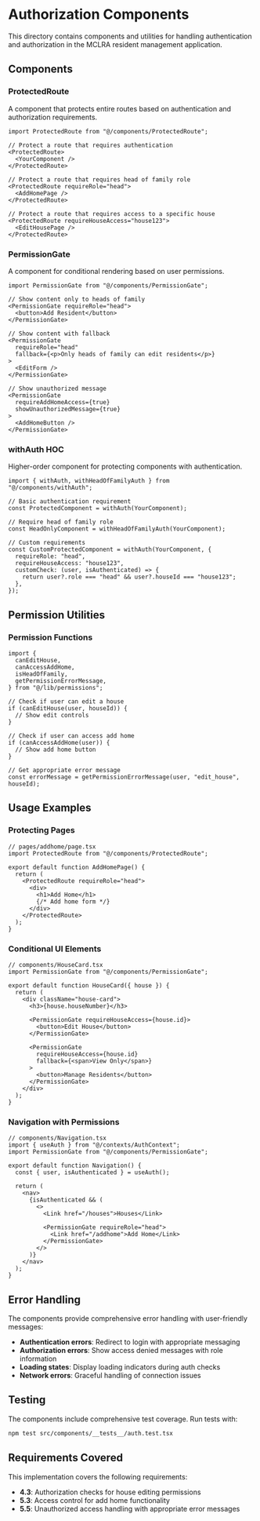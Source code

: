 # Authorization Components

This directory contains components and utilities for handling authentication and authorization in the MCLRA resident management application.

## Components

### ProtectedRoute

A component that protects entire routes based on authentication and authorization requirements.

```tsx
import ProtectedRoute from "@/components/ProtectedRoute";

// Protect a route that requires authentication
<ProtectedRoute>
  <YourComponent />
</ProtectedRoute>

// Protect a route that requires head of family role
<ProtectedRoute requireRole="head">
  <AddHomePage />
</ProtectedRoute>

// Protect a route that requires access to a specific house
<ProtectedRoute requireHouseAccess="house123">
  <EditHousePage />
</ProtectedRoute>
```

### PermissionGate

A component for conditional rendering based on user permissions.

```tsx
import PermissionGate from "@/components/PermissionGate";

// Show content only to heads of family
<PermissionGate requireRole="head">
  <button>Add Resident</button>
</PermissionGate>

// Show content with fallback
<PermissionGate
  requireRole="head"
  fallback={<p>Only heads of family can edit residents</p>}
>
  <EditForm />
</PermissionGate>

// Show unauthorized message
<PermissionGate
  requireAddHomeAccess={true}
  showUnauthorizedMessage={true}
>
  <AddHomeButton />
</PermissionGate>
```

### withAuth HOC

Higher-order component for protecting components with authentication.

```tsx
import { withAuth, withHeadOfFamilyAuth } from "@/components/withAuth";

// Basic authentication requirement
const ProtectedComponent = withAuth(YourComponent);

// Require head of family role
const HeadOnlyComponent = withHeadOfFamilyAuth(YourComponent);

// Custom requirements
const CustomProtectedComponent = withAuth(YourComponent, {
  requireRole: "head",
  requireHouseAccess: "house123",
  customCheck: (user, isAuthenticated) => {
    return user?.role === "head" && user?.houseId === "house123";
  },
});
```

## Permission Utilities

### Permission Functions

```tsx
import {
  canEditHouse,
  canAccessAddHome,
  isHeadOfFamily,
  getPermissionErrorMessage,
} from "@/lib/permissions";

// Check if user can edit a house
if (canEditHouse(user, houseId)) {
  // Show edit controls
}

// Check if user can access add home
if (canAccessAddHome(user)) {
  // Show add home button
}

// Get appropriate error message
const errorMessage = getPermissionErrorMessage(user, "edit_house", houseId);
```

## Usage Examples

### Protecting Pages

```tsx
// pages/addhome/page.tsx
import ProtectedRoute from "@/components/ProtectedRoute";

export default function AddHomePage() {
  return (
    <ProtectedRoute requireRole="head">
      <div>
        <h1>Add Home</h1>
        {/* Add home form */}
      </div>
    </ProtectedRoute>
  );
}
```

### Conditional UI Elements

```tsx
// components/HouseCard.tsx
import PermissionGate from "@/components/PermissionGate";

export default function HouseCard({ house }) {
  return (
    <div className="house-card">
      <h3>{house.houseNumber}</h3>

      <PermissionGate requireHouseAccess={house.id}>
        <button>Edit House</button>
      </PermissionGate>

      <PermissionGate
        requireHouseAccess={house.id}
        fallback={<span>View Only</span>}
      >
        <button>Manage Residents</button>
      </PermissionGate>
    </div>
  );
}
```

### Navigation with Permissions

```tsx
// components/Navigation.tsx
import { useAuth } from "@/contexts/AuthContext";
import PermissionGate from "@/components/PermissionGate";

export default function Navigation() {
  const { user, isAuthenticated } = useAuth();

  return (
    <nav>
      {isAuthenticated && (
        <>
          <Link href="/houses">Houses</Link>

          <PermissionGate requireRole="head">
            <Link href="/addhome">Add Home</Link>
          </PermissionGate>
        </>
      )}
    </nav>
  );
}
```

## Error Handling

The components provide comprehensive error handling with user-friendly messages:

- **Authentication errors**: Redirect to login with appropriate messaging
- **Authorization errors**: Show access denied messages with role information
- **Loading states**: Display loading indicators during auth checks
- **Network errors**: Graceful handling of connection issues

## Testing

The components include comprehensive test coverage. Run tests with:

```bash
npm test src/components/__tests__/auth.test.tsx
```

## Requirements Covered

This implementation covers the following requirements:

- **4.3**: Authorization checks for house editing permissions
- **5.3**: Access control for add home functionality
- **5.5**: Unauthorized access handling with appropriate error messages

